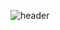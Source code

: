 ![header](https://capsule-render.vercel.app/api?type=slice&color=gradient&height=300&section=header&text=Python&fontSize=90&fontColor=000000)
